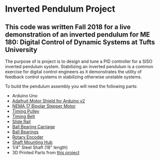 # Inverted Pendulum Project

## This code was written Fall 2018 for a live demonstration of an inverted pendulum for ME 180: Digital Control of Dynamic Systems at Tufts University

The purpose of is project is to design and tune a PID controller for a SISO inverted pendulum system. Stabilizing an inverted pendulum is a common exercise for digital control engineers as it demonstrates the utility of feedback control systems in stabilizing otherwise unstable systems.

To build the pendulum assembly you will need the following parts:

* Arduino Uno
* <a href="https://www.adafruit.com/product/1438">Adafruit Motor Shield for Arduino v2</a> 
* <a href="https://www.adafruit.com/product/324">NEMA 17 Bipolar Stepper Motor</a> 
* <a href="https://www.adafruit.com/product/1253">Timing Pulley</a> 
* <a href="https://www.adafruit.com/product/1184">Timing Belt</a> 
* <a href="https://www.adafruit.com/product/1861">Slide Rail</a> 
* <a href="https://www.adafruit.com/product/1866">Ball Bearing Carriage</a> 
* <a href="https://www.adafruit.com/product/1178">Ball Bearings</a> 
* <a href="https://www.robotshop.com/en/6mm-rotary-encoder-1024-p-r.html?gclid=Cj0KCQjwi8fdBRCVARIsAEkDvnKD4ZyV829t6cNGLoy-b9RAKCcZPNsHa56aceI0siQbEQPnDEmfI68aAoJGEALw_wcB">Rotary Encoder</a> 
* <a href="https://www.robotshop.com/en/set-screw-hub-6mm.html">Shaft Mounting Hub</a> 
* 1/4" Steel Shaft (18" length)
* 3D Printed Parts from <a href="https://learn.adafruit.com/bluetooth-motorized-camera-slider">this project</a>
